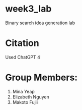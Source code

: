# week3_lab
Binary search idea generation lab
# Citation
Used ChatGPT 4
# Group Members:
1. Mina Yeap
2. Elizabeth Nguyen
3. Makoto Fujii
